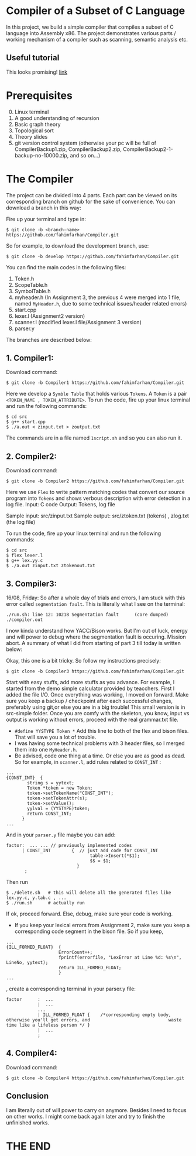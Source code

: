 # Compiler of a Subset of C Language
In this project, we build a simple compiler that compiles a subset of C language into Assembly x86.
The project demonstrates various parts / working mechanism of a compiler such as scanning, semantic analysis etc.

## Useful tutorial
This looks promising! [link](https://steemit.com/utopian-io/@drifter1/writing-a-simple-compiler-on-my-own-combine-flex-and-bison)
# Prerequisites
0. Linux terminal
1. A good understanding of recursion
2. Basic graph theory
3. Topological sort
4. Theory slides
5. git version control system (otherwise your pc will be full of CompilerBackup1.zip, CompilerBackup2.zip, CompilerBackup2-1-backup-no-10000.zip, and so on...)

# The Compiler
The project can be divided into 4 parts. Each part can be viewed on its corresponding branch on github for the sake of convenience. You can download a branch in this way:

Fire up your terminal and type in:
```
$ git clone -b <branch-name> https://github.com/fahimfarhan/Compiler.git
```
So for example, to download the development branch, use:
```
$ git clone -b develop https://github.com/fahimfarhan/Compiler.git
```

You can find the main codes in the following files:
1. Token.h
2. ScopeTable.h
3. SymbolTable.h
4. myheader.h
(In Assignment 3, the previous 4 were merged into 1 file, named `MyHeader.h`, due to some technical issues/header related errors)
5. start.cpp
6. lexer.l (Assignment2 version)
7. scanner.l (modified lexer.l file/Assignment 3 version)
8. parser.y 

The branches are described below:

## 1. Compiler1:

Download command:
```
$ git clone -b Compiler1 https://github.com/fahimfarhan/Compiler.git
```

Here we develop a `Symble Table` that holds various `Tokens`. A `Token` is a pair `<TOKEN_NAME , TOKEN_ATTRIBUTE>`. 
To run the code, fire up your linux terminal  and run the following commands:
```
$ cd src
$ g++ start.cpp
$ ./a.out < zinput.txt > zoutput.txt
```
The commands are in a file named `1script.sh` and so you can also run it.

## 2. Compiler2:

Download command:
```
$ git clone -b Compiler2 https://github.com/fahimfarhan/Compiler.git
```

Here we use `Flex` to write pattern matching codes that convert our source program into `Tokens` and shows verbous description with error detection in a log file.
 Input: C code 
 Output: Tokens, log file

 Sample input: src/zinput.txt 
 Sample output: src/ztoken.txt (tokens) , zlog.txt (the log file)

To run the code, fire up your linux terminal  and run the following commands:
```
$ cd src
$ flex lexer.l 
$ g++ lex.yy.c
$ ./a.out zinput.txt ztokenout.txt
```
## 3. Compiler3:
16/08, Friday: So after a whole day of trials and errors, I am stuck with this error called `segmentation fault`. This is literally what I see on the terminal:
```
./run.sh: line 12: 10218 Segmentation fault      (core dumped) ./compiler.out
```
I now kinda understand how YACC/Bison works. But I'm out of luck, energy and will power to debug where the segmentation fault is occuring. Mission abort. A summary of what I did from starting of part 3 till today is written below:

Okay, this one is a bit tricky. So follow my instructions precisely:

```
$ git clone -b Compiler3 https://github.com/fahimfarhan/Compiler.git
```

Start with easy stuffs, add more stuffs as you advance. For example, I started from the demo simple calculator provided by teacchers. First I added the file I/O. Once everything was working, I moved on forward. Make sure you keep a backup / checkpoint after each successful changes, preferably using git,or else you are in a big trouble!
This small version is in src-simple folder. Once you are comfy with the skeleton, you know, input vs output is working without errors, proceed with the real grammar.txt file.

* `#define YYSTYPE Token *` Add this line to both of the flex and bison files. That will save you a lot of trouble.
* I was having some technical problems with 3 header files, so I merged them into one `MyHeader.h`.
* Be advised, code one thing at a time. Or else you are as good as dead. So for example, in `scanner.l`, add rules related to `CONST_INT` :
```
...
{CONST_INT}  {
        string s = yytext;
        Token *token = new Token;
        token->setTokenName("CONST_INT");
        token->setTokenAttr(s);
        token->setValue();
        yylval = (YYSTYPE)token;
        return CONST_INT;
	  }
...
```
And in your `parser.y` file maybe you can add:
```
factor:  ... ... // previously implemented codes
      | CONST_INT        {  // just add code for CONST_INT
                                table->Insert(*$1);
                                $$ = $1;
                           }
       ;
```
Then run 
```
$ ./delete.sh   # this will delete all the generated files like lex.yy.c, y.tab.c , ...
$ ./run.sh      # actually run 
```
If ok, proceed forward. 
Else, debug, make sure your code is working.

* If you keep your lexical errors from Assignment 2, make sure you keep a corresponding code segment in the bison file. So if you keep,
```
...
{ILL_FORMED_FLOAT}  {       
                    ErrorCount++;
                    fprintf(errorfile, "LexError at Line %d: %s\n", LineNo, yytext);
                    return ILL_FORMED_FLOAT;
                    }
...
```
, 
create a corresponding terminal in your parser.y file:
```
factor      :  ...
            |  ...
            ...
            | ILL_FORMED_FLOAT {    /*corresponding empty body, otherwise you'll get errors, and                              waste time like a lifeless person */ }
            |  ...
            ;

```
## 4. Compiler4:

Download command:
```
$ git clone -b Compiler4 https://github.com/fahimfarhan/Compiler.git
```

## Conclusion

I am literally out of will power to carry on anymore. Besides I need to focus on other works. I might come back again later and try to finish the unfinished works.
# THE END


